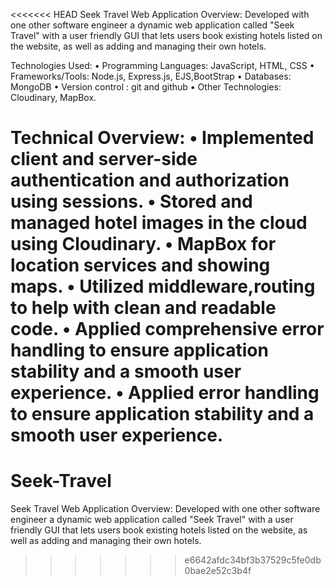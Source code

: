 <<<<<<< HEAD
Seek Travel Web Application
Overview: Developed with one other software engineer a dynamic web application called "Seek Travel" with a user friendly GUI that lets users book existing hotels listed on the  website, as well as adding and managing their own hotels.	

 Technologies Used:
•	Programming Languages: JavaScript, HTML, CSS
•	Frameworks/Tools: Node.js, Express.js, EJS,BootStrap
•	Databases: MongoDB
•	Version control : git and github
•	Other Technologies: Cloudinary, MapBox.

Technical Overview:
•	Implemented client and server-side authentication and authorization using sessions.
•	Stored and managed hotel images in the cloud using Cloudinary.
•	MapBox for location services and showing maps.
•	Utilized middleware,routing to help with clean and readable code.
•	Applied comprehensive error handling to ensure application stability and a smooth user experience.
•	Applied error handling to ensure application stability and a smooth user experience.
=======
# Seek-Travel
Seek Travel Web Application Overview: Developed with one other software engineer a dynamic web application called "Seek Travel" with a user friendly GUI that lets users book existing hotels listed on the website, as well as adding and managing their own hotels.
>>>>>>> e6642afdc34bf3b37529c5fe0db0bae2e52c3b4f
